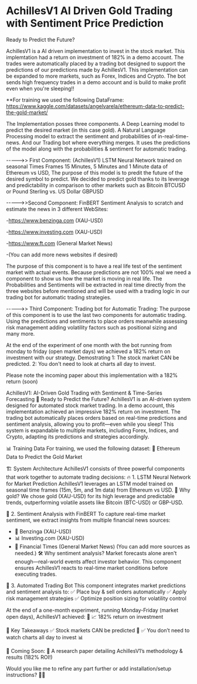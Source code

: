 # AchillesV1 AI Driven Gold Trading with Sentiment Price Prediction

Ready to Predict the Future?

AchillesV1 is a AI driven implementation to invest in the stock market. This implemtation had a return on investment of 182% in a demo account. The trades were automatically placed by a trading bot designed to support the predictions of our predictions made by AchillesV1. This implementation can be expanded to more markets, such as Forex, Indices and Crypto. The bot sends high frequency trades in a demo account and is build to make profit even when you're sleeping!!

**For training we used the following DataFrame:
https://www.kaggle.com/datasets/angelvarela/ethereum-data-to-predict-the-gold-market/

The Implementation posses three components. 
A Deep Learning model to predict the desired market (in this case gold).
A Natural Language Processing model to extract the sentiment and probabilities of in-real-time-news.
And our Trading bot where everything merges. It uses the predictions of the model along with the probabilities & sentiment for automatic trading.


----->> First Component: (AchillesV1) LSTM Neural Network trained on seasonal Times Frames 15 Minutes, 5 Minutes and 1 Minute data of Ethereum vs USD, The purpose of this model is to predit the future of the desired symbol to predict. We decided to predict gold thanks to its leverage and predictability in comparison to other markets such as Bitcoin BTCUSD or Pound Sterling vs. US Dollar GBPUSD

----->>Second Component: FinBERT Sentiment Analysis to scratch and estimate the news in 3 different WebSites:

-https://www.benzinga.com (XAU-USD)

-https://www.investing.com (XAU-USD)

-https://www.ft.com (General Market News)

-(You can add more news websites if desired)

The purpose of this component is to have a real life test of the sentiment market with actual events. Because predictions are not 100% real we need a component to show us how the market is moving in real life. The Probabilities and Sentiments will be extracted in real time directly from the three websites before mentioned and will be used with a trading logic in our trading bot for automatic trading strategies.

----->> Third Component: Trading bot for Automatic Trading: The purpose of this component is to use the last two components for automatic trading. Using the predictions and sentiments to place orders meanwhile assessing risk management adding volatility factors such as positional sizing and many more. 

At the end of the experiment of one month with the bot running from monday to friday (open market days) we achieved a 182% return on investment with our strategy. Demostrating 1: The stock market CAN be predicted. 2: You don't need to look at charts all day to invest. 

Please note the incoming paper about this implementation with a 182% return (soon)

AchillesV1: AI-Driven Gold Trading with Sentiment & Time-Series Forecasting
🚀 Ready to Predict the Future?
AchillesV1 is an AI-driven system designed for automated stock market trading. In a demo account, this implementation achieved an impressive 182% return on investment. The trading bot automatically places orders based on real-time predictions and sentiment analysis, allowing you to profit—even while you sleep!
This system is expandable to multiple markets, including Forex, Indices, and Crypto, adapting its predictions and strategies accordingly.

📊 Training Data
For training, we used the following dataset:
🔗 Ethereum Data to Predict the Gold Market

🏗 System Architecture
AchillesV1 consists of three powerful components that work together to automate trading decisions:
🔥 1. LSTM Neural Network for Market Prediction
AchillesV1 leverages an LSTM model trained on seasonal time frames (15m, 5m, and 1m data) from Ethereum vs USD.
📌 Why gold?
We chose gold (XAU-USD) for its high leverage and predictable trends, outperforming volatile assets like Bitcoin (BTC-USD) or GBP-USD.

📰 2. Sentiment Analysis with FinBERT
To capture real-time market sentiment, we extract insights from multiple financial news sources:
- 📢 Benzinga (XAU-USD)
- 📊 Investing.com (XAU-USD)
- 📰 Financial Times (General Market News)
(You can add more sources as needed.)
🛠 Why sentiment analysis?
Market forecasts alone aren't enough—real-world events affect investor behavior. This component ensures AchillesV1 reacts to real-time market conditions before executing trades.

🤖 3. Automated Trading Bot
This component integrates market predictions and sentiment analysis to:
✅ Place buy & sell orders automatically
✅ Apply risk management strategies
✅ Optimize position sizing for volatility control

At the end of a one-month experiment, running Monday-Friday (market open days), AchillesV1 achieved:
🎯 📈 182% return on investment

📌 Key Takeaways
✅ Stock markets CAN be predicted 🧠
✅ You don’t need to watch charts all day to invest 📊

📜 Coming Soon:
📄 A research paper detailing AchillesV1’s methodology & results (182% ROI!)

Would you like me to refine any part further or add installation/setup instructions? 🚀🔥
